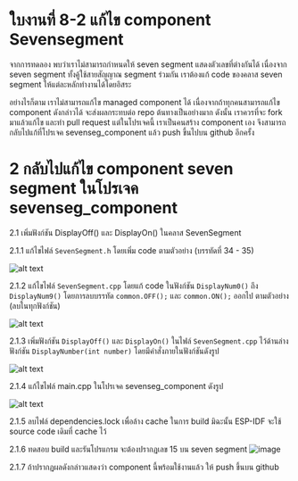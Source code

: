 # ใบงานที่ 8-2 แก้ไข component Sevensegment
จากการทดลอง พบว่าเราไม่สามารถกำหนดให้ seven segment แสดงตัวเลขที่ต่างกันได้ เนื่องจาก seven segment ทั้งคู้ใช้สายสัญญาณ segment ร่วมกัน เราต้องแก้ code ของคลาส seven segment ให้แต่ละหลักทำงานได้โดยอิสระ

อย่างไรก็ตาม เราไม่สามารถแก้ไข managed component ได้ เนื่องจากถ้าทุกคนสามารถแก้ไข component ดังกล่าวได้ จะส่งผลกระทบต่อ repo ต้นทางเป็นอย่างมาก ดังนั้น เราควรที่จะ fork มาแล้วแก้ไข และทำ pull request แต่ในโปรเจคนี้ เราเป็นคนสร้าง component  เอง  จึงสามารถกลับไปแก้ที่โปรเจค sevenseg_component แล้ว push ขึ้นไปบน github อีกครั้ง 


# 2 กลับไปแก้ไข component seven segment ในโปรเจค sevenseg_component

2.1 เพิ่มฟังก์ชัน DisplayOff() และ DisplayOn() ในคลาส   SevenSegment

2.1.1 แก้ไขไฟล์ `SevenSegment.h` โดยเพิ่ม code  ตามตัวอย่าง (บรรทัดที่ 34 - 35)

![alt text](./Pictures/image-5.png)

2.1.2 แก้ไขไฟล์ `SevenSegment.cpp` โดยแก้ code ในฟังก์ชัน  `DisplayNum0()` ถึง `DisplayNum9()` โดยการลบบรรทัด `common.OFF();` และ `common.ON();` ออกไป ตามตัวอย่าง (ลบในทุกฟังก์ชัน)

![alt text](./Pictures/image-6.png)

2.1.3 เพิ่มฟังก์ชัน `DisplayOff()` และ `DisplayOn()` ในไฟล์ `SevenSegment.cpp` ไว้ด้านล่างฟังก์ชัน `DisplayNumber(int number)` โดยมีคำสั่งภายในฟังก์ชันดังรูป 

![alt text](./Pictures/image-8.png)

2.1.4 แก้ไขไฟล์ main.cpp ในโปรเจค sevenseg_component ดังรูป

![alt text](./Pictures/image-9.png)

2.1.5 ลบไฟล์ dependencies.lock เพื่อล้าง cache ในการ build มิฉะนั้น ESP-IDF จะใช้ source code เดิมที่ cache ไว้


2.1.6 ทดสอบ build และรันโปรแกรม จะต้องปรากฏเลข 15 บน seven segment
![image](https://github.com/user-attachments/assets/9ae3fe48-c103-459d-b63c-d099ab8e2c44)


2.1.7 ถ้าปรากฏผลดังกล่าวแสดงว่า component นี้พร้อมใช้งานแล้ว ให้ push ขึ้นบน  github 
